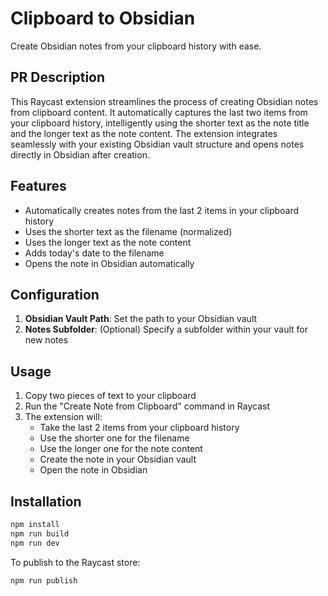 # Clipboard to Obsidian

Create Obsidian notes from your clipboard history with ease.

## PR Description

This Raycast extension streamlines the process of creating Obsidian notes from clipboard content. It automatically captures the last two items from your clipboard history, intelligently using the shorter text as the note title and the longer text as the note content. The extension integrates seamlessly with your existing Obsidian vault structure and opens notes directly in Obsidian after creation.

## Features

- Automatically creates notes from the last 2 items in your clipboard history
- Uses the shorter text as the filename (normalized)
- Uses the longer text as the note content
- Adds today's date to the filename
- Opens the note in Obsidian automatically

## Configuration

1. **Obsidian Vault Path**: Set the path to your Obsidian vault
2. **Notes Subfolder**: (Optional) Specify a subfolder within your vault for new notes

## Usage

1. Copy two pieces of text to your clipboard
2. Run the "Create Note from Clipboard" command in Raycast
3. The extension will:
   - Take the last 2 items from your clipboard history
   - Use the shorter one for the filename
   - Use the longer one for the note content
   - Create the note in your Obsidian vault
   - Open the note in Obsidian

## Installation

```bash
npm install
npm run build
npm run dev
```

To publish to the Raycast store:
```bash
npm run publish
```